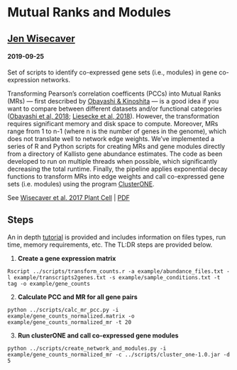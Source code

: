 # Mutual Ranks and Modules
## [Jen Wisecaver](https://www.wisecaverlab.com)
#### 2019-09-25
Set of scripts to identify co-expressed gene sets (i.e., modules) in gene co-expression networks. 

Transforming Pearson’s correlation coefficents (PCCs) into Mutual Ranks (MRs) — first described by [Obayashi & Kinoshita](https://www.ncbi.nlm.nih.gov/pubmed/19767600) — is a good idea if you want to compare between different datasets and/or functional categories ([Obayashi et al, 2018](https://www.ncbi.nlm.nih.gov/pubmed/29216398); [Liesecke et al, 2018](https://www.ncbi.nlm.nih.gov/pubmed/30022075)). However, the transformation requires significant memory and disk space to compute. Moreover, MRs range from 1 to n-1 (where n is the number of genes in the genome), which does not translate well to network edge weights. We’ve implemented a series of R and Python scripts for creating MRs and gene modules directly from a directory of Kallisto gene abundance estimates. The code as been developed to run on multiple threads when possible, which significantly decreasing the total runtime. Finally, the pipeline applies exponential decay functions to transform MRs into edge weights and call co-expressed gene sets (i.e. modules) using the program [ClusterONE](https://www.paccanarolab.org/cluster-one/). 

See [Wisecaver et al. 2017 Plant Cell](https://www.ncbi.nlm.nih.gov/pubmed/28408660) | [PDF](https://static1.squarespace.com/static/59c96b9a51a584c476f1f6f1/t/59dc24f4a9db09b4a109ae77/1507599609212/Plant+Cell+2017+Wisecaver.pdf)

## Steps
An in depth [tutorial](https://github.rcac.purdue.edu/jwisecav/coexp-pipe/blob/master/tutorial/mutual_ranks_to_modules.ipynb) is provided and includes information on files types, run time, memory requirements, etc. The TL:DR steps are provided below. 

1. **Create a gene expression matrix** 
```
Rscript ../scripts/transform_counts.r -a example/abundance_files.txt -l example/transcripts2genes.txt -s example/sample_conditions.txt -t tag -o example/gene_counts 
```


2. **Calculate PCC and MR for all gene pairs**
```
python ../scripts/calc_mr_pcc.py -i example/gene_counts_normalized.matrix -o example/gene_counts_normalized_mr -t 20
```


3. **Run clusterONE and call co-expressed gene modules** 
```
python ../scripts/create_network_and_modules.py -i example/gene_counts_normalized_mr -c ../scripts/cluster_one-1.0.jar -d 5
```
